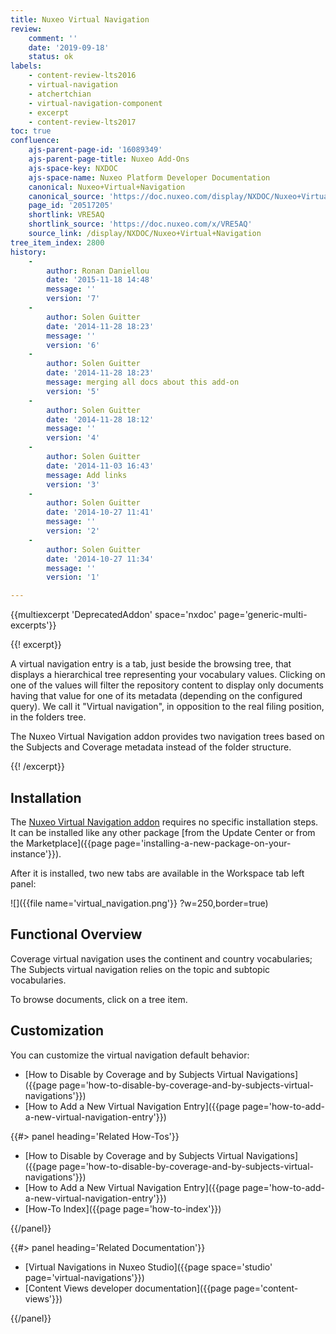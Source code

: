 ```yaml
---
title: Nuxeo Virtual Navigation
review:
    comment: ''
    date: '2019-09-18'
    status: ok
labels:
    - content-review-lts2016
    - virtual-navigation
    - atchertchian
    - virtual-navigation-component
    - excerpt
    - content-review-lts2017
toc: true
confluence:
    ajs-parent-page-id: '16089349'
    ajs-parent-page-title: Nuxeo Add-Ons
    ajs-space-key: NXDOC
    ajs-space-name: Nuxeo Platform Developer Documentation
    canonical: Nuxeo+Virtual+Navigation
    canonical_source: 'https://doc.nuxeo.com/display/NXDOC/Nuxeo+Virtual+Navigation'
    page_id: '20517205'
    shortlink: VRE5AQ
    shortlink_source: 'https://doc.nuxeo.com/x/VRE5AQ'
    source_link: /display/NXDOC/Nuxeo+Virtual+Navigation
tree_item_index: 2800
history:
    -
        author: Ronan Daniellou
        date: '2015-11-18 14:48'
        message: ''
        version: '7'
    -
        author: Solen Guitter
        date: '2014-11-28 18:23'
        message: ''
        version: '6'
    -
        author: Solen Guitter
        date: '2014-11-28 18:23'
        message: merging all docs about this add-on
        version: '5'
    -
        author: Solen Guitter
        date: '2014-11-28 18:12'
        message: ''
        version: '4'
    -
        author: Solen Guitter
        date: '2014-11-03 16:43'
        message: Add links
        version: '3'
    -
        author: Solen Guitter
        date: '2014-10-27 11:41'
        message: ''
        version: '2'
    -
        author: Solen Guitter
        date: '2014-10-27 11:34'
        message: ''
        version: '1'

---
```

{{multiexcerpt 'DeprecatedAddon' space='nxdoc' page='generic-multi-excerpts'}}

{{! excerpt}}

A virtual navigation entry is a tab, just beside the browsing tree, that displays a hierarchical tree representing your vocabulary values. Clicking on one of the values will filter the repository content to display only documents having that value for one of its metadata (depending on the configured query). We call it "Virtual navigation", in opposition to the real filing position, in the folders tree.

The Nuxeo Virtual Navigation addon provides two navigation trees based on the Subjects and Coverage metadata instead of the folder structure.

{{! /excerpt}}

## Installation

The [Nuxeo Virtual Navigation addon](https://connect.nuxeo.com/nuxeo/site/marketplace/package/nuxeo-virtualnavigation) requires no specific installation steps. It can be installed like any other package [from the Update Center or from the Marketplace]({{page page='installing-a-new-package-on-your-instance'}}).

After it is installed, two new tabs are available in the Workspace tab left panel:

![]({{file name='virtual_navigation.png'}} ?w=250,border=true)

## Functional Overview

Coverage virtual navigation uses the continent and country vocabularies; The Subjects virtual navigation relies on the topic and subtopic vocabularies.

To browse documents, click on a tree item.

## Customization

You can customize the virtual navigation default behavior:

*   [How to Disable by Coverage and by Subjects Virtual Navigations]({{page page='how-to-disable-by-coverage-and-by-subjects-virtual-navigations'}})
*   [How to Add a New Virtual Navigation Entry]({{page page='how-to-add-a-new-virtual-navigation-entry'}})

<div class="row" data-equalizer data-equalize-on="medium">
<div class="column medium-6">
{{#> panel heading='Related How-Tos'}}

- [How to Disable by Coverage and by Subjects Virtual Navigations]({{page page='how-to-disable-by-coverage-and-by-subjects-virtual-navigations'}})
- [How to Add a New Virtual Navigation Entry]({{page page='how-to-add-a-new-virtual-navigation-entry'}})
- [How-To Index]({{page page='how-to-index'}})

{{/panel}}
</div>

<div class="column medium-6">
{{#> panel heading='Related Documentation'}}

- [Virtual Navigations in Nuxeo Studio]({{page space='studio' page='virtual-navigations'}})
- [Content Views developer documentation]({{page page='content-views'}})

{{/panel}}
</div>
</div>
